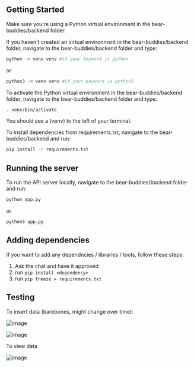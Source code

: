 ## Getting Started

Make sure you're using a Python virtual environment in the bear-buddies/backend folder. 

If you haven't created an virtual environment in the bear-buddies/backend folder, navigate to the bear-buddies/backend folder and type:

```bash
python -m venv venv #if your keyword is python
```

or 

```bash
python3 -m venv venv #if your keyword is python3
```

To activate the Python virtual environment in the bear-buddies/backend folder, navigate to the bear-buddies/backend folder and type:

```bash
. venv/bin/activate
```

You should see a (venv) to the left of your terminal.

To install dependencies from requirements.txt, navigate to the bear-buddies/backend and run:

```bash
pip install -r requirements.txt
```

## Running the server

To run the API server locally, navigate to the bear-buddies/backend folder and run: 

```bash
python app.py
```

or 

```bash
python3 app.py
```

## Adding dependencies

If you want to add any dependncies / libraries / tools, follow these steps:
1. Ask the chat and have it approved
2. run `pip install <dependency>`
3. run `pip freeze > requirements.txt`

## Testing

To insert data (barebones, might change over time):

![image](https://user-images.githubusercontent.com/82493352/232259892-04874c95-6189-438e-8061-b754428b317d.png)

![image](https://user-images.githubusercontent.com/82493352/232259907-5854815e-f3e8-4423-8f1d-cb2427b16515.png)

To view data

![image](https://user-images.githubusercontent.com/82493352/232259993-750ebb95-a188-4ccb-9698-0238704ad5d1.png)
